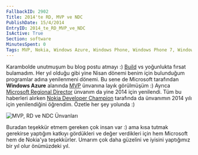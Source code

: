 ```yaml
---
FallbackID: 2902
Title: 2014'te RD, MVP ve NDC 
PublishDate: 15/4/2014
EntryID: 2014_te_RD_MVP_ve_NDC
IsActive: True
Section: software
MinutesSpent: 0
Tags: MVP, Nokia, Windows Azure, Windows Phone, Windows Phone 7, Windows Phone 7.5, Windows Phone 8
---
```

Karambolde unutmuşum bu blog postu atmayı :)
[Build](http://daron.yondem.com/tr/search/Build%202014) vs yoğunlukta
fırsat bulamadım. Her yıl olduğu gibi yine Nisan dönemi benim için
bulunduğum programlar adına yenilenmeni dönemi. Bu sene de Microsoft
tarafından **Windows Azure** alanında
[MVP](http://mvp.microsoft.com/en-us/mvp/Daron%20Yondem-4015692)
ünvanına layık görülmüşüm :) Ayrıca [Microsoft Regional
Director](http://msrd.io/) ünvanım da yine 2014 için yenilendi. Tüm bu
haberleri alırken [Nokia Developer
Champion](http://developer.nokia.com/community/champions/meet-the-champions)
tarafında da ünvanımın 2014 yılı için yenilendiğini öğrendim. Özetle her
şey yolunda :)

![MVP, RD ve NDC
Ünvanları](media/2014_te_RD_MVP_ve_NDC/unvanlar.gif)

Buradan teşekkür etmem gereken çok insan var :) ama kısa tutmak
gerekirse yaptığım katkıyı gördükleri ve değer verdikleri için hem
Microsoft hem de Nokia'ya teşekkürler. Umarım çok daha güzelini ve
iyisini yaptığımız bir yıl olur önümüzdeki yıl.


